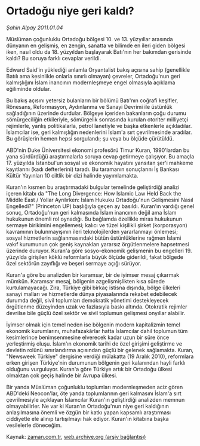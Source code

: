 # Ortadoğu niye geri kaldı?

*Şahin Alpay 2011.01.04*

<td class="columnist-detail">
<p>Müslüman çoğunluklu Ortadoğu bölgesi 10. ve 13. yüzyıllar arasında dünyanın en gelişmiş, en zengin, sanatta ve bilimde en ileri giden bölgesi iken, nasıl oldu da 18. yüzyıldan başlayarak Batı'nın her bakımdan gerisinde kaldı? Bu soruya farklı cevaplar verildi.</p>
<p>
<div id="haberMetinDiv">
<p>Edward Said'in yüklediği anlamla Oryantalist bakış açısına sahip (genellikle Batılı ama kesinlikle onlarla sınırlı olmayan) çevreler, Ortadoğu'nun geri kalmışlığını İslam inancının modernleşmeye engel olmasıyla açıklama eğiliminde oldular.
<p>Bu bakış açısını yetersiz bulanların bir bölümü Batı'nın coğrafi keşifler, Rönesans, Reformasyon, Aydınlanma ve Sanayi Devrimi ile üstünlük sağladığının üzerinde durdular. Bölgeye içeriden bakanların çoğu durumu sömürgeciliğin etkileriyle, sömürgelik sonrasında kurulan otoriter milliyetçi rejimlerle, yanlış politikalarla, petrol lanetiyle ve başka etkenlerle açıkladılar. İslamcılar ise, geri kalmışlığın nedenlerini İslam'a sırt çevrilmesinde aradılar. Bu görüşlerin hemen hepsi sorgulandı; şu veya bu ölçüde çürütüldü.
<p>ABD'nin Duke Üniversitesi ekonomi profesörü Timur Kuran, 1990'lardan bu yana sürdürdüğü araştırmalarla soruya cevap getirmeye çalışıyor. Bu amaçla 17. yüzyılda İstanbul'un sosyal ve ekonomik hayatını yansıtan şer'i mahkeme kayıtlarını (kadı defterlerini) taradı. Bu taramanın sonuçlarını İş Bankası Kültür Yayınları 10 ciltlik bir dizi halinde yayımlamakta.
<p>Kuran'ın kısmen bu araştırmadaki bulgular temelinde geliştirdiği analizi içeren kitabı da "The Long Divergence: How Islamic Law Held Back the Middle East / Yollar Ayrılırken: İslam Hukuku Ortadoğu'nun Gelişmesini Nasıl Engelledi?" (Princeton UP) başlığıyla geçen ay basıldı. Kuran'ın vardığı genel sonuç, Ortadoğu'nun geri kalmasında İslam inancının değil ama İslam hukukunun önemli rol oynadığı. Bu bağlamda özellikle miras hukukunun sermaye birikimini engellemesi; kalıcı ve tüzel kişilikli şirket (korporasyon) kavramının bulunmayışının ileri teknolojilerden yararlanmayı önlemesi; sosyal hizmetlerin sağlanmasındaki bütün üstünlüklerine rağmen İslami vakıf kurumunun çok geniş kaynakları yararsız örgütlenmelere hapsetmesi üzerinde duruyor. Kuran'a göre sosyo-ekonomik gelişmenin bu engelleri 19. yüzyılda girişilen köklü reformlarla büyük ölçüde giderildi, fakat bölgede özel sektörün zayıflığı ve beşeri sermaye açığı sürüyor.
<p>Kuran'a göre bu analizden bir karamsar, bir de iyimser mesaj çıkarmak mümkün. Karamsar mesaj, bölgenin azgelişmişlikten kısa sürede kurtulamayacağı. Zira, Türkiye gibi birkaç istisna dışında, bölge ülkeleri sanayi malları ve hizmetlerde dünya piyasalarında rekabet edebilecek durumda değil, sivil toplumları demokratik yönetimi destekleyecek örgütlenme düzeyinden uzak ve fazlasıyla baskı altında. Otokratik rejimler devrilse bile güçlü özel sektör ve sivil toplumun gelişmesi onyıllar alabilir.
<p>İyimser olmak için temel neden ise bölgenin modern kapitalizmin temel ekonomik kurumlarını, muhafazakârlar hatta İslamcılar dahil toplumun tüm kesimlerince benimsenmesine elverecek kadar uzun bir süre önce yerleştirmiş oluşu. İslam'ın ekonomik tarihi de özel girişimi geliştirme ve devletin rolünü sınırlandırma açısından güçlü bir gelenek sağlamakta. Kuran, "Newsweek Türkiye" dergisine verdiği mülakatta (19 Aralık 2010), reformlara erken girişen Türkiye'nin durumunun bölgenin geri kalanından hayli farklı olduğunu vurguluyor. Kuran'a göre Türkiye artık bir Ortadoğu ülkesi olmaktan çok geçiş halinde bir Avrupa ülkesi.
<p>Bir yanda Müslüman çoğunluklu toplumları modernleşmeden aciz gören ABD'deki Neocon'lar, öte yanda toplumlarının geri kalmasını İslam'a sırt çevrilmesiyle açıklayan İslamcılar Kuran'ın geliştirdiği analizden memnun olmayabilirler. Ne var ki Kuran'ın Ortadoğu'nun niye geri kaldığının anlaşılmasına önemli ve özgün bir katkı yapan kapsamlı araştırması ciddiyetle ele alınıp tartışılmayı hak ediyor. Kuran'ın kitabına başka vesilelerle döneceğim. </p></p></p></p></p></p></p></div>
</p>
<a href="http://web.archive.org/web/20110108131134/mailto:s.alpay@zaman.com.tr">
</a></td>

Kaynak: [zaman.com.tr](http://zaman.com.tr/yazar.do?yazino=1073827), [web.archive.org (arşiv bağlantısı)](http://web.archive.org/web/20110108131134/http://www.zaman.com.tr:80/yazar.do?yazino=1073827)
